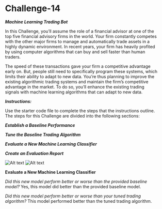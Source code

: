 # Challenge-14

***Machine Learning Trading Bot***

In this Challenge, you’ll assume the role of a financial advisor at one of the top five financial advisory firms in the world. Your firm constantly competes with the other major firms to manage and automatically trade assets in a highly dynamic environment. In recent years, your firm has heavily profited by using computer algorithms that can buy and sell faster than human traders.

The speed of these transactions gave your firm a competitive advantage early on. But, people still need to specifically program these systems, which limits their ability to adapt to new data. You’re thus planning to improve the existing algorithmic trading systems and maintain the firm’s competitive advantage in the market. To do so, you’ll enhance the existing trading signals with machine learning algorithms that can adapt to new data.

***Instructions:***

Use the starter code file to complete the steps that the instructions outline. The steps for this Challenge are divided into the following sections:

***Establish a Baseline Performance***

***Tune the Baseline Trading Algorithm***

***Evaluate a New Machine Learning Classifier***

***Create an Evaluation Report***





![Alt text](my_plot1)
![Alt text](my_plot)



**Evaluate a New Machine Learning Classifier**

*Did this new model perform better or worse than the provided baseline model?*
Yes, this model did better than the provided baseline model.

*Did this new model perform better or worse than your tuned trading algorithm?*
This model performed better than the tuned trading algorithm.

